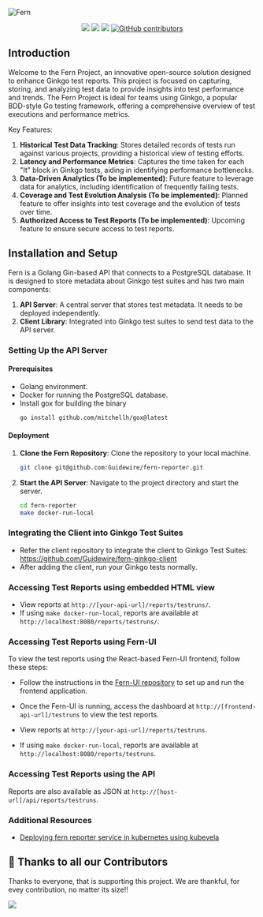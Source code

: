 ![Fern](https://github.com/guidewire/fern-reporter/raw/main/docs/images/logo-no-background.png)

<p align="center">
    <a href="https://github.com/guidewire/fern-reporter/blob/main/LICENSE" alt="License">
        <img src="https://badgen.net/github/license/guidewire/fern-reporter/" /></a>
    <!-- <a href="https://github.com/guidewire/fern-reporter/actions" alt="Fern Reporter Release"> -->
    <!--     <img alt="GitHub Workflow Status (with event)" src="https://img.shields.io/github/actions/workflow/status/guidewire/fern-reporter/build.yml?event=pull_request"></a> -->
    <a href="https://goreportcard.com/report/github.com/guidewire/fern-reporter" alt="Go Report Card">
        <img src="https://goreportcard.com/badge/github.com/guidewire/fern-reporter" /></a>
    <a href="https://codecov.io/gh/guidewire/fern-reporter" alt="Code Coverage">
        <img src="https://codecov.io/gh/guidewire/fern-reporter/branch/main/graph/badge.svg" /></a>
    <a href="https://github.com/guidewire/fern-reporter/graphs/contributors" alt="Release">
        <img alt="GitHub contributors" src="https://img.shields.io/github/contributors/guidewire/fern-reporter"></a>
</p>

## Introduction

Welcome to the Fern Project, an innovative open-source solution designed to enhance Ginkgo test reports. This project is focused on capturing, storing, and analyzing test data to provide insights into test performance and trends. The Fern Project is ideal for teams using Ginkgo, a popular BDD-style Go testing framework, offering a comprehensive overview of test executions and performance metrics.

Key Features:

1. **Historical Test Data Tracking**: Stores detailed records of tests run against various projects, providing a historical view of testing efforts.
2. **Latency and Performance Metrics**: Captures the time taken for each "It" block in Ginkgo tests, aiding in identifying performance bottlenecks.
3. **Data-Driven Analytics (To be implemented)**: Future feature to leverage data for analytics, including identification of frequently failing tests.
4. **Coverage and Test Evolution Analysis (To be implemented)**: Planned feature to offer insights into test coverage and the evolution of tests over time.
5. **Authorized Access to Test Reports (To be implemented)**: Upcoming feature to ensure secure access to test reports.

## Installation and Setup

Fern is a Golang Gin-based API that connects to a PostgreSQL database. It is designed to store metadata about Ginkgo test suites and has two main components:

1. **API Server**: A central server that stores test metadata. It needs to be deployed independently.
2. **Client Library**: Integrated into Ginkgo test suites to send test data to the API server.

### Setting Up the API Server

#### Prerequisites

- Golang environment.
- Docker for running the PostgreSQL database.
- Install gox for building the binary
   ```bash
   go install github.com/mitchellh/gox@latest
   ```

#### Deployment

1. **Clone the Fern Repository**: Clone the repository to your local machine.
   ```bash
   git clone git@github.com:Guidewire/fern-reporter.git
   ```
2. **Start the API Server**: Navigate to the project directory and start the server.
   ```bash
   cd fern-reporter
   make docker-run-local
   ```

### Integrating the Client into Ginkgo Test Suites

* Refer the client repository to integrate the client to Ginkgo Test Suites: 
  https://github.com/Guidewire/fern-ginkgo-client
* After adding the client, run your Ginkgo tests normally.

### Accessing Test Reports using embedded HTML view

- View reports at `http://[your-api-url]/reports/testruns/`.
- If using `make docker-run-local`, reports are available at `http://localhost:8080/reports/testruns/`.

### Accessing Test Reports using Fern-UI

To view the test reports using the React-based Fern-UI frontend, follow these steps:

- Follow the instructions in the [Fern-UI repository](https://github.com/Guidewire/fern-ui) to set up and run the frontend application.
- Once the Fern-UI is running, access the dashboard at `http://[frontend-api-url]/testruns` to view the test reports.

- View reports at `http://[your-api-url]/reports/testruns`.
- If using `make docker-run-local`, reports are available at `http://localhost:8080/reports/testruns`.

### Accessing Test Reports using the API
Reports are also available as JSON at `http://[host-url]/api/reports/testruns`.

### Additional Resources

- [Deploying fern reporter service in kubernetes using kubevela](docs/kubevela/README.md)

## 🤩 Thanks to all our Contributors

Thanks to everyone, that is supporting this project. We are thankful, for evey contribution, no matter its size!!

<a href="https://github.com/Guidewire/fern-reporter/graphs/contributors">
  <img src="https://contrib.rocks/image?repo=Guidewire/fern-reporter" />
</a>
